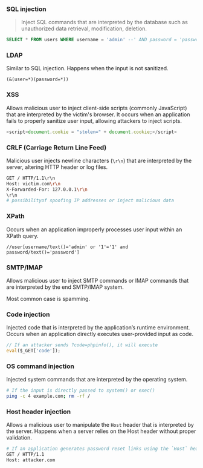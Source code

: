 ### SQL injection
> Inject SQL commands that are interpreted by the database such as unauthorized data retrieval, modification, deletion.
```sql
SELECT * FROM users WHERE username = 'admin' --' AND password = 'password';
```
### LDAP
Similar to SQL injection. Happens when the input is not sanitized.
```
(&(user=*)(password=*))
```
### XSS
Allows malicious user to inject client-side scripts (commonly JavaScript) that are interpreted by the victim's browser. It occurs when an application fails to properly sanitize user input, allowing attackers to inject scripts.
```javascript
<script>document.cookie = "stolen=" + document.cookie;</script>
```
### CRLF (Carriage Return Line Feed) 
Malicious user injects newline characters (`\r\n`) that are interpreted by the server, altering HTTP header or log files. 
```bash
GET / HTTP/1.1\r\n
Host: victim.com\r\n
X-Forwarded-For: 127.0.0.1\r\n
\r\n
# possibilityof spoofing IP addresses or inject malicious data
```
### XPath
Occurs when an application improperly processes user input within an XPath query. 
```
//user[username/text()='admin' or '1'='1' and password/text()='password']
```
### SMTP/IMAP
 Allows malicious user to inject SMTP commands or IMAP commands that are interpreted by the end SMTP/IMAP system.
 
Most common case is spamming.
### Code injection
Injected code that is interpreted by the application’s runtime environment. Occurs when an application directly executes user-provided input as code.
```javascript
// If an attacker sends ?code=phpinfo(), it will execute
eval($_GET['code']);
```
### OS command injection
Injected system commands that are interpreted by the operating system.
```bash
# If the input is directly passed to system() or exec() 
ping -c 4 example.com; rm -rf /
```
### Host header injection
Allows a malicious user to manipulate the `Host` header that is interpreted by the server. Happens when a server relies on the Host header without proper validation. 
```bash
# If an application generates password reset links using the `Host` header, an attacker can redirect victims to a malicious site.
GET / HTTP/1.1
Host: attacker.com
```

<!--stackedit_data:
eyJoaXN0b3J5IjpbLTE1OTMyNjUxNjRdfQ==
-->